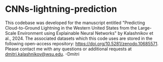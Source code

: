 # CNNs-lightning-prediction
This codebase was developed for the manuscript entitled "Predicting Cloud-to-Ground Lightning in the Western United States from the Large-Scale Environment using Explainable Neural Networks" by Kalashnikov et al., 2024. The associated datasets which this code uses are stored in the following open-access repository: https://doi.org/10.5281/zenodo.10685571. Please contact me with any questions or additional requests at dmitri.kalashnikov@wsu.edu. -Dmitri
